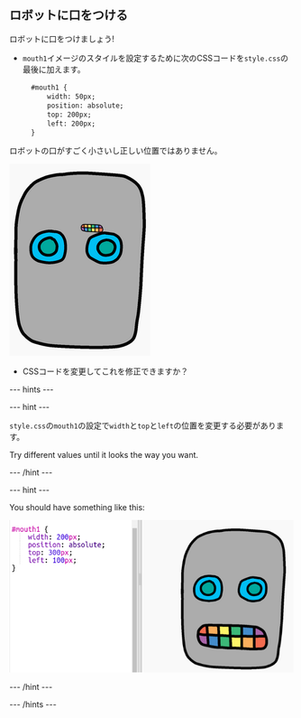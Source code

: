 ## ロボットに口をつける

ロボットに口をつけましょう!

- `mouth1`イメージのスタイルを設定するために次のCSSコードを`style.css`の最後に加えます。
    
        #mouth1 {
            width: 50px;
            position: absolute;
            top: 200px;
            left: 200px;
        }
        

ロボットの口がすごく小さいし正しい位置ではありません。

![スクリーンショット](images/robot-mouth.png)

- CSSコードを変更してこれを修正できますか？

\--- hints \---

\--- hint \---

`style.css`の`mouth1`の設定で`width`と`top`と`left`の位置を変更する必要があります。

Try different values until it looks the way you want.

\--- /hint \---

\--- hint \---

You should have something like this:

![screenshot](images/robot-mouth-code.png)

\--- /hint \---

\--- /hints \---